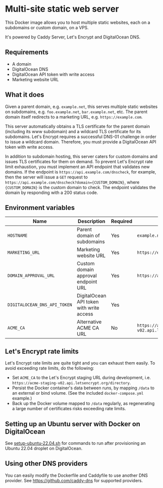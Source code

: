 # Multi-site static web server

This Docker image allows you to host multiple static websites, each on a subdomains or custom domain, on a VPS.

It's powered by Caddy Server, Let's Encrypt and DigitalOcean DNS.

## Requirements

* A domain
* DigitalOcean DNS
* DigitalOcean API token with write access
* Marketing website URL

## What it does

Given a parent domain, e.g. `example.net`, this serves multiple static websites
on subdomains, e.g. `foo.example.net`, `bar.example.net`, etc. The parent
domain itself redirects to a marketing URL, e.g. `https://example.com`.

This server automatically obtains a TLS certificate for the parent domain
(including its www subdomain) and a wildcard TLS certificate for its
subdomains. Let's Encrypt requires a successful DNS-01 challenge in order to
issue a wildcard domain. Therefore, you must provide a DigitalOcean API token
with write access.

In addition to subdomain hosting, this server caters for custom domains and
issues TLS certificates for them on demand. To prevent Let's Encrypt rate limit
exhaustion, you must implement an API endpoint that validates new domains. If
the endpoint is `https://api.example.com/dnscheck`, for example, then the
server will issue a `GET` request to
`https://api.example.com/dnscheck?domain={CUSTOM_DOMAIN}`, where
`{CUSTOM_DOMAIN}` is the custom domain to check. The endpoint validates the
domain by responding with a 200 status code.

## Environment variables

| Name                         | Description                              | Required | Example                                                  |
|------------------------------|------------------------------------------|----------|----------------------------------------------------------|
| `HOSTNAME`                   | Parent domain of subdomains              | Yes      | `example.net`                                            |
| `MARKETING_URL`              | Marketing website URL                    | Yes      | `https://example.com`                                    |
| `DOMAIN_APPROVAL_URL`        | Custom domain approval endpoint URL      | Yes      | `https://api.example.com/v1/domain/check`                |
| `DIGITALOCEAN_DNS_API_TOKEN` | DigitalOcean API token with write access | Yes      |                                                          |
| `ACME_CA`                    | Alternative ACME CA URL                  | No       | `https://acme-staging-v02.api.letsencrypt.org/directory` |

## Let's Encrypt rate limits

Let's Encrypt rate limits are quite tight and you can exhaust them easily. To
avoid exceeding rate limits, do the following:

* Set `ACME_CA` to the Let's Encrypt staging URL during development, i.e.
  `https://acme-staging-v02.api.letsencrypt.org/directory`.
* Persist the Docker container's data between runs, by mapping `/data` to an
  external or bind volume. (See the included `docker-compose.yml` example.)
* Back up the Docker volume mapped to `/data` regularly, as regenerating a
  large number of certificates risks exceeding rate limits.

## Setting up an Ubuntu server with Docker on DigitalOcean

See [setup-ubuntu-22.04.sh](setup-ubuntu-22.04.sh) for commands to run after
provisioning an Ubuntu 22.04 droplet on DigitalOcean.

## Using other DNS providers

You can easily modify the Dockerfile and Caddyfile to use another DNS provider.
See https://github.com/caddy-dns for supported providers.
